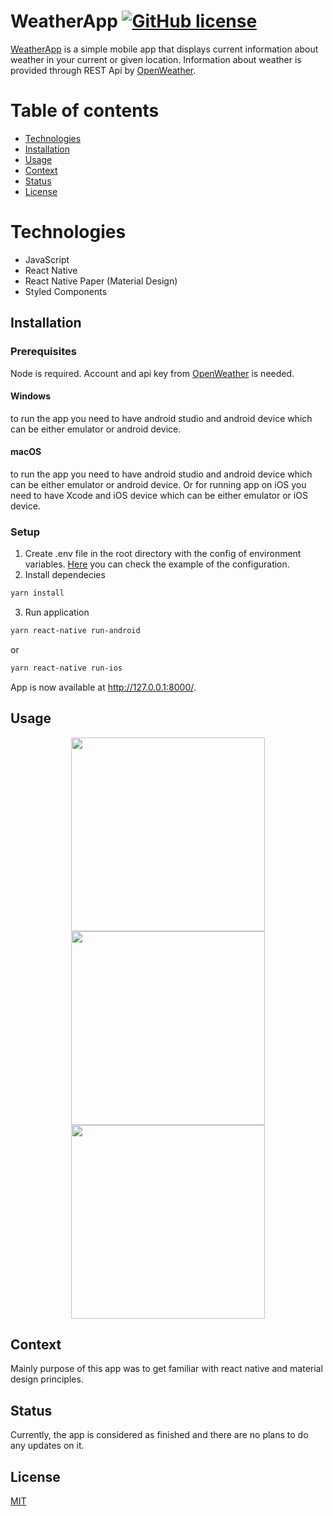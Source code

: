 # WeatherApp [![GitHub license](https://img.shields.io/github/license/Blazevarjo/Pokedex.Api)](https://github.com/Blazevarjo/Pokedex.Api/blob/master/LICENSE)


[WeatherApp](https://github.com/Blazevarjo/WeatherApp) is a simple mobile app that displays current information about weather in your current or given location. Information about weather is provided through REST Api by [OpenWeather](https://openweathermap.org/).

# Table of contents
- [Technologies](#technologies)
- [Installation](#installation)
- [Usage](#usage)
- [Context](#usage)
- [Status](#status)
- [License](#license)

# Technologies

- JavaScript
- React Native
- React Native Paper (Material Design)
- Styled Components


## Installation

### Prerequisites

Node is required. 
Account and api key from [OpenWeather](https://openweathermap.org/) is needed.

#### Windows

to run the app you need to have android studio and android device which can be either emulator or android device.

#### macOS

to run the app you need to have android studio and android device which can be either emulator or android device. Or for running app on iOS you need to have Xcode and iOS device which can be either emulator or iOS device.

### Setup

1. Create .env file in the root directory with the config of environment variables. [Here](.env-example) you can check the example of the configuration.
2. Install dependecies
```bash
yarn install
```
3. Run application
```bash
yarn react-native run-android
```
or
```bash
yarn react-native run-ios
```

App is now available at http://127.0.0.1:8000/.
## Usage
<div align="center">
  <img src="https://user-images.githubusercontent.com/46849151/120850175-5ef7a480-c577-11eb-9c77-9294d28fa8de.gif" width=310/>
  <img src="https://user-images.githubusercontent.com/46849151/120850183-6028d180-c577-11eb-876b-c6eea72fe504.gif" width=310/> 
  <img src="https://user-images.githubusercontent.com/46849151/120850187-6159fe80-c577-11eb-9d22-2a4cd175bda4.gif" width=310/>
</div>

## Context

Mainly purpose of this app was to get familiar with react native and material design principles.


## Status

Currently, the app is considered as finished and there are no plans to do any updates on it.

## License

[MIT](LICENSE)
